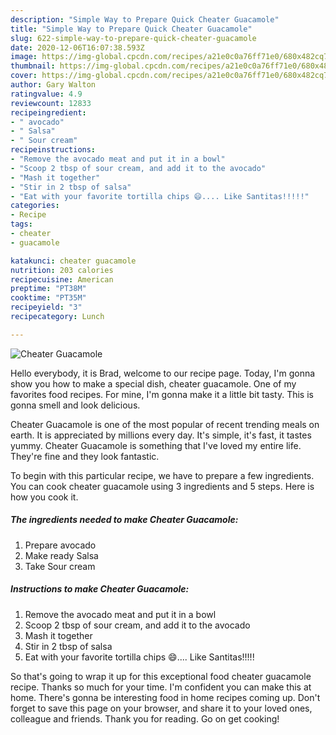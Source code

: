 ```yaml
---
description: "Simple Way to Prepare Quick Cheater Guacamole"
title: "Simple Way to Prepare Quick Cheater Guacamole"
slug: 622-simple-way-to-prepare-quick-cheater-guacamole
date: 2020-12-06T16:07:38.593Z
image: https://img-global.cpcdn.com/recipes/a21e0c0a76ff71e0/680x482cq70/cheater-guacamole-recipe-main-photo.jpg
thumbnail: https://img-global.cpcdn.com/recipes/a21e0c0a76ff71e0/680x482cq70/cheater-guacamole-recipe-main-photo.jpg
cover: https://img-global.cpcdn.com/recipes/a21e0c0a76ff71e0/680x482cq70/cheater-guacamole-recipe-main-photo.jpg
author: Gary Walton
ratingvalue: 4.9
reviewcount: 12833
recipeingredient:
- " avocado"
- " Salsa"
- " Sour cream"
recipeinstructions:
- "Remove the avocado meat and put it in a bowl"
- "Scoop 2 tbsp of sour cream, and add it to the avocado"
- "Mash it together"
- "Stir in 2 tbsp of salsa"
- "Eat with your favorite tortilla chips 😄.... Like Santitas!!!!!"
categories:
- Recipe
tags:
- cheater
- guacamole

katakunci: cheater guacamole 
nutrition: 203 calories
recipecuisine: American
preptime: "PT38M"
cooktime: "PT35M"
recipeyield: "3"
recipecategory: Lunch

---
```



![Cheater Guacamole](https://img-global.cpcdn.com/recipes/a21e0c0a76ff71e0/680x482cq70/cheater-guacamole-recipe-main-photo.jpg)

Hello everybody, it is Brad, welcome to our recipe page. Today, I'm gonna show you how to make a special dish, cheater guacamole. One of my favorites food recipes. For mine, I'm gonna make it a little bit tasty. This is gonna smell and look delicious.

Cheater Guacamole is one of the most popular of recent trending meals on earth. It is appreciated by millions every day. It's simple, it's fast, it tastes yummy. Cheater Guacamole is something that I've loved my entire life. They're fine and they look fantastic.




To begin with this particular recipe, we have to prepare a few ingredients. You can cook cheater guacamole using 3 ingredients and 5 steps. Here is how you cook it.

<!--inarticleads1-->

##### The ingredients needed to make Cheater Guacamole:

1. Prepare  avocado
1. Make ready  Salsa
1. Take  Sour cream




<!--inarticleads2-->

##### Instructions to make Cheater Guacamole:

1. Remove the avocado meat and put it in a bowl
1. Scoop 2 tbsp of sour cream, and add it to the avocado
1. Mash it together
1. Stir in 2 tbsp of salsa
1. Eat with your favorite tortilla chips 😄.... Like Santitas!!!!!




So that's going to wrap it up for this exceptional food cheater guacamole recipe. Thanks so much for your time. I'm confident you can make this at home. There's gonna be interesting food in home recipes coming up. Don't forget to save this page on your browser, and share it to your loved ones, colleague and friends. Thank you for reading. Go on get cooking!
